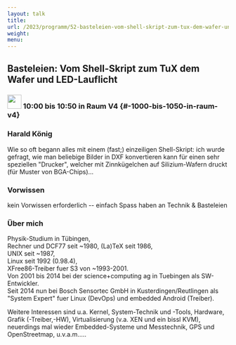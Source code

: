 ```yaml
---
layout: talk
title:
url: /2023/programm/52-basteleien-vom-shell-skript-zum-tux-dem-wafer-und-led-lauflicht/
weight:
menu:
---
```

## Basteleien: Vom Shell-Skript zum TuX dem Wafer und LED-Lauflicht

### <img height = "32" src="../../../images/talk.svg"> 10:00 bis 10:50 in Raum V4 {#-1000-bis-1050-in-raum-v4}

### Harald König

Wie so oft begann alles mit einem (fast;) einzeiligen Shell-Skript: ich wurde gefragt, wie man beliebige Bilder in DXF konvertieren kann für einen sehr speziellen "Drucker", welcher mit Zinnkügelchen auf Silizium-Wafern druckt (für Muster von BGA-Chips)...

### Vorwissen

kein Vorwissen erforderlich -- einfach Spass haben an Technik & Basteleien

### Über mich

Physik-Studium in Tübingen,  
Rechner und DCF77 seit ~1980,
(La)TeX seit 1986,  
UNIX seit ~1987,  
Linux seit 1992 (0.98.4),  
XFree86-Treiber fuer S3 von ~1993-2001.  
Von 2001 bis 2014 bei der science+computing ag in Tuebingen als SW-Entwickler.  
Seit 2014 nun bei Bosch Sensortec GmbH in Kusterdingen/Reutlingen als "System Expert" fuer Linux (DevOps) und embedded Android (Treiber).

Weitere Interessen sind u.a. Kernel, System-Technik und -Tools, Hardware, Grafik (-Treiber,-HW), Virtualisierung (v.a. XEN und ein bissl KVM), neuerdings mal wieder Embedded-Systeme und Messtechnik, GPS und OpenStreetmap, u.v.a.m.....

